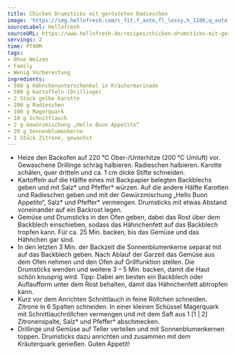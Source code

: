 ```yaml
---
title: Chicken Drumsticks mit gerösteten Radieschen
image: 'https://img.hellofresh.com/c_fit,f_auto,fl_lossy,h_1100,q_auto,w_2600/hellofresh_s3/image/chicken-drumsticks-mit-gerosteten-radieschen-e6dfc160.jpg'
sourceLabel: Hellofresh
sourceURL: https://www.hellofresh.de/recipes/chicken-drumsticks-mit-gerosteten-radieschen-62a879d48ba4f76d36094812
servings: 2
time: PT40M
tags:
- Ohne Weizen
- Family
- Wenig Vorbereitung
ingredients:
- 500 g Hähnchenunterschenkel in Kräutermarinade
- 500 g Kartoffeln (Drillinge)
- 2 Stück gelbe Karotte
- 200 g Radieschen
- 100 g Magerquark
- 10 g Schnittlauch
- 2 g Gewürzmischung „Hello Buon Appetito“
- 20 g Sonnenblumenkerne
- 1 Stück Zitrone, gewachst
---
```


- Heize den Backofen auf 220 °C Ober-/Unterhitze (200 °C Umluft) vor. Gewaschene Drillinge schräg halbieren. Radieschen halbieren. Karotte schälen, quer dritteln und ca. 1 cm dicke Stifte schneiden.
- Kartoffeln auf die Hälfte eines mit Backpapier belegten Backblechs geben und mit Salz\* und Pfeffer\* würzen. Auf die andere Hälfte Karotten und Radieschen geben und mit der Gewürzmischung „Hello Buon Appetito“, Salz\* und Pfeffer\* vermengen. Drumsticks mit etwas Abstand voneinander auf ein Backrost legen.
- Gemüse und Drumsticks in den Ofen geben, dabei das Rost über dem Backblech einschieben, sodass das Hähnchenfett auf das Backblech tropfen kann.  Für ca. 25 Min. backen, bis das Gemüse und das Hähnchen gar sind.
- In den letzten 3 Min. der Backzeit die Sonnenblumenkerne separat mit auf das Backblech geben. Nach Ablauf der Garzeit das Gemüse aus dem Ofen nehmen und den Ofen auf Grillfunktion stellen. Die Drumsticks wenden und weitere 3 – 5 Min. backen, damit die Haut schön knusprig wird. Tipp: Dabei am besten ein Backblech oder Auflaufform unter dem Rost behalten, damit das Hähnchenfett abtropfen kann.
- Kurz vor dem Anrichten Schnittlauch in feine Röllchen schneiden.  Zitrone in 6 Spalten schneiden. In einer kleinen Schüssel Magerquark mit Schnittlauchröllchen vermengen und mit dem Saft aus 1 [1 | 2] Zitronenspalte, Salz\* und Pfeffer\* abschmecken.
- Drillinge und Gemüse auf Teller verteilen und mit Sonnenblumenkernen toppen. Drumsticks dazu anrichten und zusammen mit dem Kräuterquark genießen. Guten Appetit!
